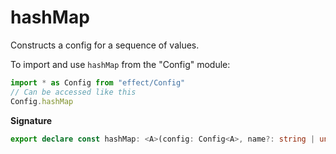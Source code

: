 # hashMap

Constructs a config for a sequence of values.

To import and use `hashMap` from the "Config" module:

```ts
import * as Config from "effect/Config"
// Can be accessed like this
Config.hashMap
```

**Signature**

```ts
export declare const hashMap: <A>(config: Config<A>, name?: string | undefined) => Config<HashMap.HashMap<string, A>>
```
